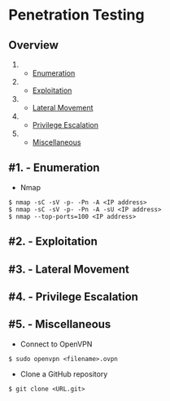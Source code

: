 # Penetration Testing

Overview
---------
1. - [Enumeration](#1---enumeration)
2. - [Exploitation](#2---exploitation)
3. - [Lateral Movement](#3---lateral-movement)
4. - [Privilege Escalation](#4---privilege-escalation)
5. - [Miscellaneous](#5---Miscellaneous)

     
#1. - Enumeration
-----------------------------------------

- Nmap

```
$ nmap -sC -sV -p- -Pn -A <IP address>
$ nmap -sC -sV -p- -Pn -A -sU <IP address>
$ nmap --top-ports=100 <IP address>
```

#2. - Exploitation
-----------------------------------------

#3. - Lateral Movement
-----------------------------------------

#4. - Privilege Escalation
-----------------------------------------

#5. - Miscellaneous
-----------------------------------------

- Connect to OpenVPN

```
$ sudo openvpn <filename>.ovpn
```

- Clone a GitHub repository

```
$ git clone <URL.git>
```
